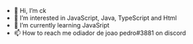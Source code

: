 - 👋 Hi, I’m ck
- 👀 I’m interested in JavaScript, Java, TypeScript and Html
- 🌱 I’m currently learning JavaSript
- 📫 How to reach me odiador de joao pedro#3881 on discord

<!---
ckzxss/ckzxss is a ✨ special ✨ repository because its `README.md` (this file) appears on your GitHub profile.
You can click the Preview link to take a look at your changes.
--->

